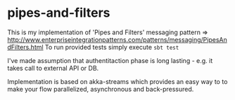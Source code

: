 # pipes-and-filters

This is my implementation of 'Pipes and Filters' messaging pattern => http://www.enterpriseintegrationpatterns.com/patterns/messaging/PipesAndFilters.html
To run provided tests simply execute `sbt test`

I've made assumption that authentitaction phase is long lasting - e.g. it takes call to external API or DB. 

Implementation is based on akka-streams which provides an easy way to to make your flow parallelized, asynchronous and back-pressured.
